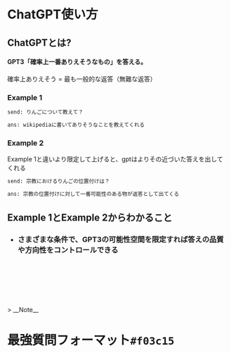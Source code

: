 # ChatGPT使い方
## ChatGPTとは?
#### GPT3「確率上一番ありえそうなもの」を答える。
確率上ありえそう = 最も一般的な返答（無難な返答）
### Example 1
```bash
send: りんごについて教えて？

ans: wikipediaに書いてありそうなことを教えてくれる
```
### Example 2
Example 1と違いより限定して上げると、gptはよりその近づいた答えを出してくれる
```bash
send: 宗教におけるりんごの位置付けは？

ans: 宗教の位置付けに対して一番可能性のある物が返答として出てくる
```
## Example 1とExample 2からわかること
- ### さまざまな条件で、GPT3の可能性空間を限定すれば答えの品質や方向性をコントロールできる
&nbsp;&nbsp;&nbsp;&nbsp;&nbsp;&nbsp;&nbsp;

<br>
<br>
<br>
<br>
> __Note__

# 最強質問フォーマット`#f03c15`
```bash


```
